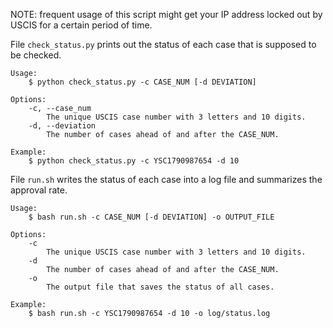 NOTE: frequent usage of this script might get your IP address locked out by
USCIS for a certain period of time.

File `check_status.py` prints out the status of each case that is supposed to be checked.

```
Usage:
    $ python check_status.py -c CASE_NUM [-d DEVIATION]

Options:
    -c, --case_num
        The unique USCIS case number with 3 letters and 10 digits.
    -d, --deviation
        The number of cases ahead of and after the CASE_NUM.

Example:
    $ python check_status.py -c YSC1790987654 -d 10
```

File `run.sh` writes the status of each case into a log file and summarizes the approval rate.

```
Usage:
    $ bash run.sh -c CASE_NUM [-d DEVIATION] -o OUTPUT_FILE

Options:
    -c
        The unique USCIS case number with 3 letters and 10 digits.
    -d
        The number of cases ahead of and after the CASE_NUM.
    -o
        The output file that saves the status of all cases.

Example:
    $ bash run.sh -c YSC1790987654 -d 10 -o log/status.log
```
